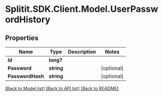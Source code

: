 # Splitit.SDK.Client.Model.UserPasswordHistory
## Properties

Name | Type | Description | Notes
------------ | ------------- | ------------- | -------------
**Id** | **long?** |  | 
**Password** | **string** |  | [optional] 
**PasswordHash** | **string** |  | [optional] 

[[Back to Model list]](../README.md#documentation-for-models) [[Back to API list]](../README.md#documentation-for-api-endpoints) [[Back to README]](../README.md)

